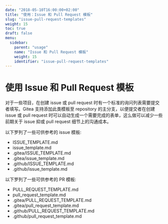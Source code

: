 ```yaml
---
date: "2018-05-10T16:00:00+02:00"
title: "使用：Issue 和 Pull Request 模板"
slug: "issue-pull-request-templates"
weight: 15
toc: true
draft: false
menu:
  sidebar:
    parent: "usage"
    name: "Issue 和 Pull Request 模板"
    weight: 15
    identifier: "issue-pull-request-templates"
---
```


# 使用 Issue 和 Pull Request 模板

对于一些项目，在创建 issue 或 pull request 时有一个标准的询问列表需要提交者填写。Gitea 支持添加此类模板至 repository 的主分支，以便提交者在创建 issue 或 pull request 时可以自动生成一个需要完成的表单，这么做可以减少一些前期关于 issue 抑或 pull request 细节上的沟通成本。

以下罗列了一些可供参考的 issue 模板:

* ISSUE_TEMPLATE.md
* issue_template.md
* .gitea/ISSUE_TEMPLATE.md
* .gitea/issue_template.md
* .github/ISSUE_TEMPLATE.md
* .github/issue_template.md


以下罗列了一些可供参考的 PR 模板:

* PULL_REQUEST_TEMPLATE.md
* pull_request_template.md
* .gitea/PULL_REQUEST_TEMPLATE.md
* .gitea/pull_request_template.md
* .github/PULL_REQUEST_TEMPLATE.md
* .github/pull_request_template.md
